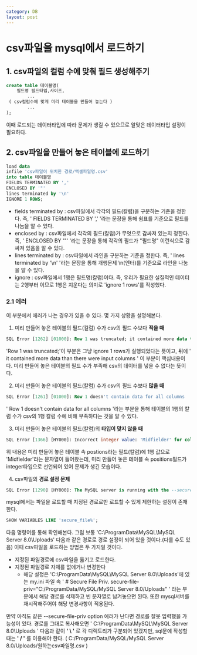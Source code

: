 ```yaml
---
category: DB
layout: post
---
```


# csv파일을 mysql에서 로드하기
## 1. csv파일의 컬럼 수에 맞춰 필드 생성해주기

```sql
create table 테이블명(
	필드명 필드타입,사이즈,
        ...
 ( csv컬럼수에 맞게 미리 테이블을 만들어 놓는다 )
        ...
);
```

이때 로드되는 데이터타입에 따라 문제가 생길 수 있으므로 알맞은 데이터타입 설정이 필요하다.

## 2. csv파일을 만들어 놓은 테이블에 로드하기

```sql
load data
infile 'csv파일이 위치한 경로/엑셀파일명.csv'
into table 테이블명
FIELDS TERMINATED BY ','
ENCLOSED BY '"'
lines terminated by '\n'
IGNORE 1 ROWS;
```

- fields terminated by : csv파일에서 각각의 필드(칼럼)을 구분하는 기준을 정한다. 즉, ' FIELDS TERMINATED BY ',' '라는 문장을 통해 쉼표를 기준으로 필드를 나눔을 알 수 있다.
- enclosed by : csv파일에서 각각의 필드(칼럼)가 무엇으로 감싸져 있는지 정한다. 즉, ' ENCLOSED BY '"' '라는 문장을 통해 각각의 필드가 "필드명" 이런식으로 감싸져 있음을 알 수 있다.
- lines terminated by : csv파일에서 라인을 구분하는 기준을 정한다. 즉, ' lines terminated by '\n' '라는 문장을 통해 개행문제 \n(엔터)를 기준으로 라인을 나눔을 알 수 있다.
- ignore : csv파일에서 1행은 필드명(칼럼)이다. 즉, 우리가 필요한 실질적인 데이터는 2행부터 이므로 1행은 지운다는 의미로 'ignore 1 rows'를 작성했다.

### 2.1 에러
이 부분에서 에러가 나는 경우가 있을 수 있다. 몇 가지 상황을 설명해본다.      
1. 미리 만들어 놓은 테이블의 필드(컬럼) 수가 csv의 필드 수보다 **적을 때**       

```sql
SQL Error [1262] [01000]: Row 1 was truncated; it contained more data than there were input columns
```

'Row 1 was truncated;'이 부분은 그냥 ignore 1 rows가 실행되었다는 뜻이고, 뒤에 ' it contained more data than there were input columns ' 이 부분이 핵심내용이다. 미리 만들어 놓은 테이블의 필드 수가 부족해 csv의 데이터를 넣을 수 없다는 뜻이다.

2. 미리 만들어 놓은 테이블의 필드(칼럼) 수가 csv의 필드 수보다 **많을 때**

```sql
SQL Error [1261] [01000]: Row 1 doesn't contain data for all columns
```

' Row 1 doesn't contain data for all columns '라는 부분을 통해 테이블의 1행의 칼럼 수가 csv의 1행 칼럼 수에 비해 부족하다는 것을 알 수 있다.


3. 미리 만들어 놓은 테이블의 필드(칼럼)의 **타입이 맞지 않을 때**

```sql
SQL Error [1366] [HY000]: Incorrect integer value: 'Midfielder' for column 'positions' at row 1
```

위 내용은 미리 만들어 놓은 테이블 속 postions라는 필드(칼럼)에 1행 값으로 'Midfielder'라는 문자열이 들어왔는데, 미리 만들어 놓은 테이블 속 positions필드가 integer타입으로 선언되어 있어 문제가 생긴 모습이다.

4. csv파일의 **경로 설정 문제**

```sql
SQL Error [1290] [HY000]: The MySQL server is running with the --secure-file-priv option so it cannot execute this statement
```

mysql에서는 파일을 로드할 때 지정된 경로로만 로드할 수 있게 제한하는 설정이 존재한다.

```sql
SHOW VARIABLES LIKE 'secure_file%';
```

다음 명령어를 통해 확인해본다. 그럼 보통 'C:\ProgramData\MySQL\MySQL Server 8.0\Uploads' 다음과 같은 경로로 경로 설정이 되어 있을 것이다.(다를 수도 있음) 이때 csv파일을 로드하는 방법은 두 가지일 것이다.
- 지정된 파일경로에 csv파일을 옮기고 로드한다.
- 지정된 파일경로 자체를 없에거나 변경한다
    - 해당 설정은 'C:\ProgramData\MySQL\MySQL Server 8.0\Uploads'에 있는 my.ini 파일 속 ' # Secure File Priv.
secure-file-priv="C:/ProgramData/MySQL/MySQL Server 8.0/Uploads" ' 라는 부분에서 해당 경로를 삭제하고 빈 문자열로 남겨놓으면 된다. 또한 mysql서버를 재시작해주어야 해당 변경사항이 적용된다.         

만약 아직도 같은 --secure-file-priv option 에러가 난다면 경로를 잘못 입력했을 가능성이 있다. 경로를 그대로 복사해오면 ' C:\ProgramData\MySQL\MySQL Server 8.0\Uploads ' 다음과 같이 **' \ '** 로 각 디렉토리가 구분되어 있겠지만, sql문에 작성할 때는 **' / '**  를 이용해야 한다. ( C:/ProgramData/MySQL/MySQL Server 8.0/Uploads/원하는csv파일명.csv )